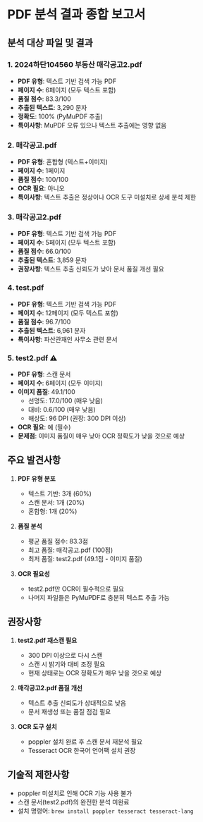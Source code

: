 # PDF 분석 결과 종합 보고서

## 분석 대상 파일 및 결과

### 1. 2024하단104560 부동산 매각공고2.pdf
- **PDF 유형**: 텍스트 기반 검색 가능 PDF
- **페이지 수**: 6페이지 (모두 텍스트 포함)
- **품질 점수**: 83.3/100
- **추출된 텍스트**: 3,290 문자
- **정확도**: 100% (PyMuPDF 추출)
- **특이사항**: MuPDF 오류 있으나 텍스트 추출에는 영향 없음

### 2. 매각공고.pdf
- **PDF 유형**: 혼합형 (텍스트+이미지)
- **페이지 수**: 1페이지
- **품질 점수**: 100/100
- **OCR 필요**: 아니오
- **특이사항**: 텍스트 추출은 정상이나 OCR 도구 미설치로 상세 분석 제한

### 3. 매각공고2.pdf
- **PDF 유형**: 텍스트 기반 검색 가능 PDF
- **페이지 수**: 5페이지 (모두 텍스트 포함)
- **품질 점수**: 66.0/100
- **추출된 텍스트**: 3,859 문자
- **권장사항**: 텍스트 추출 신뢰도가 낮아 문서 품질 개선 필요

### 4. test.pdf
- **PDF 유형**: 텍스트 기반 검색 가능 PDF
- **페이지 수**: 12페이지 (모두 텍스트 포함)
- **품질 점수**: 96.7/100
- **추출된 텍스트**: 6,961 문자
- **특이사항**: 파산관재인 사무소 관련 문서

### 5. test2.pdf ⚠️
- **PDF 유형**: 스캔 문서
- **페이지 수**: 6페이지 (모두 이미지)
- **이미지 품질**: 49.1/100
  - 선명도: 17.0/100 (매우 낮음)
  - 대비: 0.6/100 (매우 낮음)
  - 해상도: 96 DPI (권장: 300 DPI 이상)
- **OCR 필요**: 예 (필수)
- **문제점**: 이미지 품질이 매우 낮아 OCR 정확도가 낮을 것으로 예상

## 주요 발견사항

1. **PDF 유형 분포**
   - 텍스트 기반: 3개 (60%)
   - 스캔 문서: 1개 (20%)
   - 혼합형: 1개 (20%)

2. **품질 분석**
   - 평균 품질 점수: 83.3점
   - 최고 품질: 매각공고.pdf (100점)
   - 최저 품질: test2.pdf (49.1점 - 이미지 품질)

3. **OCR 필요성**
   - test2.pdf만 OCR이 필수적으로 필요
   - 나머지 파일들은 PyMuPDF로 충분히 텍스트 추출 가능

## 권장사항

1. **test2.pdf 재스캔 필요**
   - 300 DPI 이상으로 다시 스캔
   - 스캔 시 밝기와 대비 조정 필요
   - 현재 상태로는 OCR 정확도가 매우 낮을 것으로 예상

2. **매각공고2.pdf 품질 개선**
   - 텍스트 추출 신뢰도가 상대적으로 낮음
   - 문서 재생성 또는 품질 점검 필요

3. **OCR 도구 설치**
   - poppler 설치 완료 후 스캔 문서 재분석 필요
   - Tesseract OCR 한국어 언어팩 설치 권장

## 기술적 제한사항

- poppler 미설치로 인해 OCR 기능 사용 불가
- 스캔 문서(test2.pdf)의 완전한 분석 미완료
- 설치 명령어: `brew install poppler tesseract tesseract-lang`